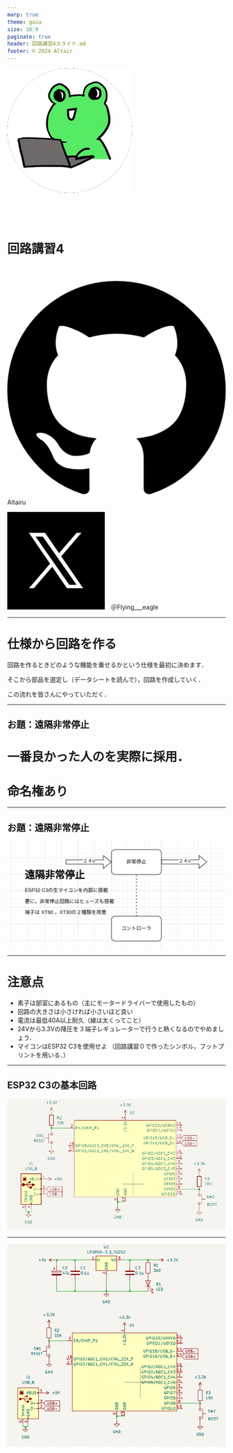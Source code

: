 ```yaml
---
marp: true
theme: gaia
size: 16:9
paginate: true
header: 回路講習4スライド.md
footer: © 2024 Altair
---
```

![bg right width:400px](../../images/altair.png) 

<br>
<br>
<br>

# **回路講習4**
<br>



![width:40px](../../images/image.png)　Altairu

![width:40px](../../images/image-1.png)　＠Flying___eagle

---
# 仕様から回路を作る

回路を作るときどのような機能を乗せるかという仕様を最初に決めます．

そこから部品を選定し（データシートを読んで），回路を作成していく．


この流れを皆さんにやっていただく．

---
## お題：遠隔非常停止

# **一番良かった人のを実際に採用．**

# **命名権あり**

---
## お題：遠隔非常停止

![width:1000px](images2/image.png)

---
# 注意点

- 素子は部室にあるもの（主にモータードライバーで使用したもの）
- 回路の大きさは小さければ小さいほど良い
- 電流は最低40A以上耐久（線は太くってこと）
- 24Vから3.3Vの降圧を３端子レギュレーターで行うと熱くなるのでやめましょう．
- マイコンはESP32 C3を使用せよ
（回路講習０で作ったシンボル，フットプリントを用いる．）

---
## ESP32 C3の基本回路

![alt text](images2/image-31.png)

---

![alt text](images2/image-30.png)



